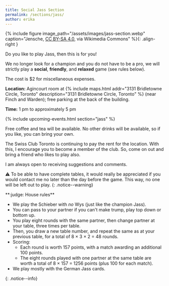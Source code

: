 ```yaml
---
title: Social Jass Section
permalink: /sections/jass/
author: erika
---
```


{% include figure image_path="/assets/images/jass-section.webp"
caption="Jensche, [CC BY-SA
4.0](https://creativecommons.org/licenses/by-sa/4.0), via Wikimedia Commons"
%}{: .align-right }

Do you like to play Jass, then this is for you!

We no longer look for a champion and you do not have to be a pro, we will
strictly play a **social**, **friendly**, and **relaxed** game (see rules
below).

The cost is $2 for miscellaneous expenses.

**Location:** Agincourt room at {% include maps.html addr="3131 Bridletowne
Circle, Toronto" description="3131 Bridletowne Circle, Toronto" %} (near Finch
and Warden); free parking at the back of the building.

**Time:** 1 pm to approximately 5 pm

{% include upcoming-events.html section="jass" %}

Free coffee and tea will be available. No other drinks will be available, so if
you like, you can bring your own.

The Swiss Club Toronto is continuing to pay the rent for the location. With
this, I encourage you to become a member of the club. So, come on out and bring
a friend who likes to play also.

I am always open to receiving suggestions and comments.

:warning: To be able to have complete tables, it would really be appreciated if
you would contact me no later than the day before the game. This way, no one
will be left out to play.
{: .notice--warning}

<div markdown="1">
**:judge: House rules**

- We play the Schieber with *no* Wys (just like the champion Jass).
- You can pass to your partner if you can't make trump, play top down or bottom
  up.
- You play eight rounds with the same partner, then change partner at your
  table, three times per table.
- Then, you draw a new table number, and repeat the same as at your previous
  table, for a total of 8 &times; 3 &times; 2 = 48 rounds.
- Scoring:
  - Each round is worth 157 points, with a match awarding an additional 100
    points.
  - The eight rounds played with one partner at the same table are worth a
    total of 8 &times; 157 = 1256 points (plus 100 for each match).
- We play mostly with the German Jass cards.
</div>
{: .notice--info}
